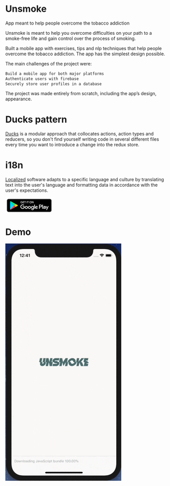 # Unsmoke
App meant to help people overcome the tobacco addiction

Unsmoke is meant to help you overcome difficulties on your path to a smoke-free life and gain control over the process of smoking.

Built a mobile app with exercises, tips and nlp techniques that help people overcome the tobacco addiction. The app has the simplest design possible.

The main challenges of the project were:

    Build a mobile app for both major platforms
    Authenticate users with firebase
    Securely store user profiles in a database

The project was made entirely from scratch, including the app’s design, appearance.

# Ducks pattern
[Ducks](https://github.com/erikras/ducks-modular-redux) is a modular approach that collocates actions, action types and reducers, so you don't find yourself writing code in several different files every time you want to introduce a change into the redux store.

# i18n
[Localized](https://www.npmjs.com/package/i18n-js) software adapts to a specific language and culture by translating text into the user's language and formatting data in accordance with the user's expectations.

[![Foo](google-play-badge.png)](https://play.google.com/store/apps/details?id=unsmoke.app)

# Demo
![](Demo.gif)
